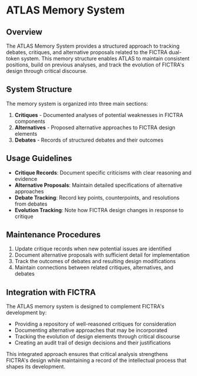 # ATLAS Memory System

## Overview

The ATLAS Memory System provides a structured approach to tracking debates, critiques, and alternative proposals related to the FICTRA dual-token system. This memory structure enables ATLAS to maintain consistent positions, build on previous analyses, and track the evolution of FICTRA's design through critical discourse.

## System Structure

The memory system is organized into three main sections:

1. **Critiques** - Documented analyses of potential weaknesses in FICTRA components
2. **Alternatives** - Proposed alternative approaches to FICTRA design elements
3. **Debates** - Records of structured debates and their outcomes

## Usage Guidelines

- **Critique Records**: Document specific criticisms with clear reasoning and evidence
- **Alternative Proposals**: Maintain detailed specifications of alternative approaches
- **Debate Tracking**: Record key points, counterpoints, and resolutions from debates
- **Evolution Tracking**: Note how FICTRA design changes in response to critique

## Maintenance Procedures

1. Update critique records when new potential issues are identified
2. Document alternative proposals with sufficient detail for implementation
3. Track the outcomes of debates and resulting design modifications
4. Maintain connections between related critiques, alternatives, and debates

## Integration with FICTRA

The ATLAS memory system is designed to complement FICTRA's development by:

- Providing a repository of well-reasoned critiques for consideration
- Documenting alternative approaches that may be incorporated
- Tracking the evolution of design elements through critical discourse
- Creating an audit trail of design decisions and their justifications

This integrated approach ensures that critical analysis strengthens FICTRA's design while maintaining a record of the intellectual process that shapes its development.
